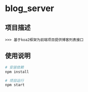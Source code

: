 # blog_server

## 项目描述

    >>> 基于koa2框架为前端项目提供博客列表接口

## 使用说明

```bash
# 安装依赖
npm install

# 项目运行
npm start

```
